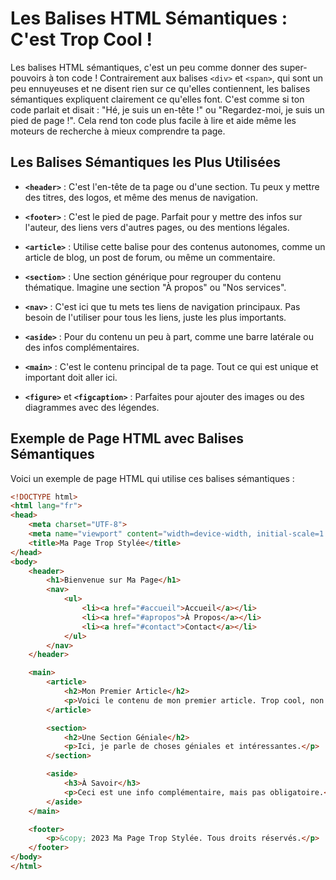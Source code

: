 # Les Balises HTML Sémantiques : C'est Trop Cool !

Les balises HTML sémantiques, c'est un peu comme donner des super-pouvoirs à ton code ! Contrairement aux balises `<div>` et `<span>`, qui sont un peu ennuyeuses et ne disent rien sur ce qu'elles contiennent, les balises sémantiques expliquent clairement ce qu'elles font. C'est comme si ton code parlait et disait : "Hé, je suis un en-tête !" ou "Regardez-moi, je suis un pied de page !". Cela rend ton code plus facile à lire et aide même les moteurs de recherche à mieux comprendre ta page.

## Les Balises Sémantiques les Plus Utilisées

- **`<header>`** : C'est l'en-tête de ta page ou d'une section. Tu peux y mettre des titres, des logos, et même des menus de navigation.

- **`<footer>`** : C'est le pied de page. Parfait pour y mettre des infos sur l'auteur, des liens vers d'autres pages, ou des mentions légales.

- **`<article>`** : Utilise cette balise pour des contenus autonomes, comme un article de blog, un post de forum, ou même un commentaire.

- **`<section>`** : Une section générique pour regrouper du contenu thématique. Imagine une section "À propos" ou "Nos services".

- **`<nav>`** : C'est ici que tu mets tes liens de navigation principaux. Pas besoin de l'utiliser pour tous les liens, juste les plus importants.

- **`<aside>`** : Pour du contenu un peu à part, comme une barre latérale ou des infos complémentaires.

- **`<main>`** : C'est le contenu principal de ta page. Tout ce qui est unique et important doit aller ici.

- **`<figure>`** et **`<figcaption>`** : Parfaites pour ajouter des images ou des diagrammes avec des légendes.

## Exemple de Page HTML avec Balises Sémantiques

Voici un exemple de page HTML qui utilise ces balises sémantiques :

```html
<!DOCTYPE html>
<html lang="fr">
<head>
    <meta charset="UTF-8">
    <meta name="viewport" content="width=device-width, initial-scale=1.0">
    <title>Ma Page Trop Stylée</title>
</head>
<body>
    <header>
        <h1>Bienvenue sur Ma Page</h1>
        <nav>
            <ul>
                <li><a href="#accueil">Accueil</a></li>
                <li><a href="#apropos">À Propos</a></li>
                <li><a href="#contact">Contact</a></li>
            </ul>
        </nav>
    </header>

    <main>
        <article>
            <h2>Mon Premier Article</h2>
            <p>Voici le contenu de mon premier article. Trop cool, non ?</p>
        </article>

        <section>
            <h2>Une Section Géniale</h2>
            <p>Ici, je parle de choses géniales et intéressantes.</p>
        </section>

        <aside>
            <h3>À Savoir</h3>
            <p>Ceci est une info complémentaire, mais pas obligatoire.</p>
        </aside>
    </main>

    <footer>
        <p>&copy; 2023 Ma Page Trop Stylée. Tous droits réservés.</p>
    </footer>
</body>
</html>
```
